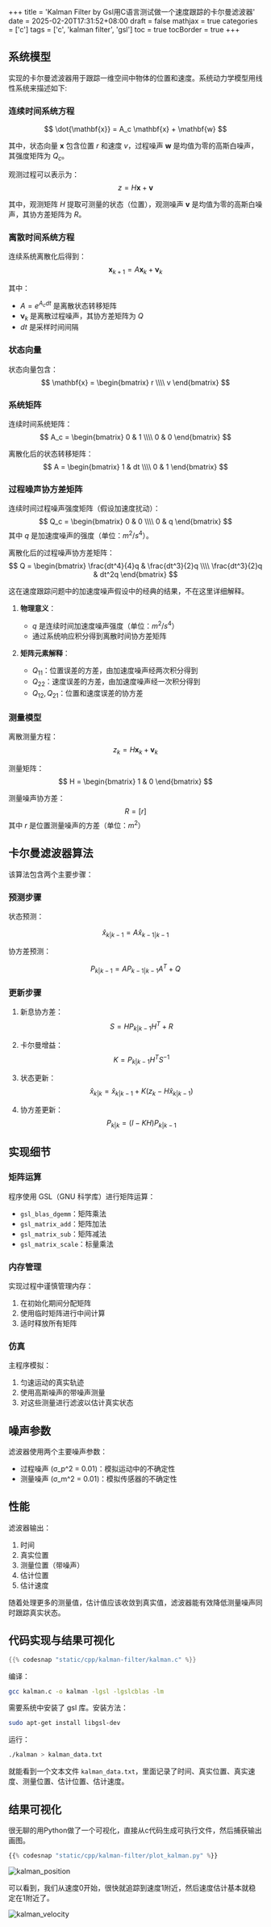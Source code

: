 +++
title = 'Kalman Filter by Gsl用C语言测试做一个速度跟踪的卡尔曼滤波器'
date = 2025-02-20T17:31:52+08:00
draft = false
mathjax = true
categories = ['c']
tags = ['c', 'kalman filter', 'gsl']
toc = true
tocBorder = true
+++

## 系统模型

实现的卡尔曼滤波器用于跟踪一维空间中物体的位置和速度。系统动力学模型用线性系统来描述如下:

### 连续时间系统方程
$$
\dot{\mathbf{x}} = A_c \mathbf{x} + \mathbf{w}
$$

其中，状态向量 $\mathbf{x}$ 包含位置 $r$ 和速度 $v$，过程噪声 $\mathbf{w}$ 是均值为零的高斯白噪声，其强度矩阵为 $Q_c$。

观测过程可以表示为：
$$
z= H \mathbf{x} + \mathbf{v}
$$

其中，观测矩阵 $H$ 提取可测量的状态（位置），观测噪声 $\mathbf{v}$ 是均值为零的高斯白噪声，其协方差矩阵为 $R$。

### 离散时间系统方程
连续系统离散化后得到：
$$
\mathbf{x}_{k+1} = A\mathbf{x}_k + \mathbf{\nu}_k
$$

其中：
- $A = e^{A_c dt}$ 是离散状态转移矩阵
- $\mathbf{\nu}_k$ 是离散过程噪声，其协方差矩阵为 $Q$
- $dt$ 是采样时间间隔

### 状态向量
状态向量包含：
$$
\mathbf{x} = \begin{bmatrix} 
r \\\\
v
\end{bmatrix}
$$

### 系统矩阵
连续时间系统矩阵：
$$
A_c = \begin{bmatrix}
0 & 1 \\\\
0 & 0
\end{bmatrix}
$$

离散化后的状态转移矩阵：
$$
A = \begin{bmatrix}
1 & dt \\\\
0 & 1
\end{bmatrix}
$$

### 过程噪声协方差矩阵
连续时间过程噪声强度矩阵（假设加速度扰动）：
$$
Q_c = \begin{bmatrix}
0 & 0 \\\\
0 & q
\end{bmatrix}
$$
其中 $q$ 是加速度噪声的强度（单位：$m^2/s^4$）。

离散化后的过程噪声协方差矩阵：
$$
Q = \begin{bmatrix}
\frac{dt^4}{4}q & \frac{dt^3}{2}q \\\\
\frac{dt^3}{2}q & dt^2q
\end{bmatrix}
$$

这在速度跟踪问题中的加速度噪声假设中的经典的结果，不在这里详细解释。


1. **物理意义**：
   - $q$ 是连续时间加速度噪声强度（单位：$m^2/s^4$）
   - 通过系统响应积分得到离散时间协方差矩阵

2. **矩阵元素解释**：
   - $Q_{11}$：位置误差的方差，由加速度噪声经两次积分得到
   - $Q_{22}$：速度误差的方差，由加速度噪声经一次积分得到
   - $Q_{12}, Q_{21}$：位置和速度误差的协方差


### 测量模型
离散测量方程：
$$
z_k = H\mathbf{x}_k + \mathbf{v}_k
$$

测量矩阵：
$$
H = \begin{bmatrix}
1 & 0
\end{bmatrix}
$$

测量噪声协方差：
$$
R = [r]
$$
其中 $r$ 是位置测量噪声的方差（单位：$m^2$）

## 卡尔曼滤波器算法

该算法包含两个主要步骤：

### 预测步骤

状态预测：

$$
\hat{x}_{k|k-1} = A\hat{x}_{k-1|k-1}
$$

协方差预测：

$$
P_{k|k-1} = AP_{k-1|k-1}A^T + Q
$$

### 更新步骤
1. 新息协方差：
$$
S = HP_{k|k-1}H^T + R
$$

2. 卡尔曼增益：
$$
K = P_{k|k-1}H^T S^{-1}
$$

3. 状态更新：
$$
\hat{x}_{k|k} = \hat{x}_{k|k-1} + K(z_k - H\hat{x}_{k|k-1})
$$

4. 协方差更新：
$$
P_{k|k} = (I - KH)P_{k|k-1}
$$

## 实现细节

### 矩阵运算
程序使用 GSL（GNU 科学库）进行矩阵运算：
- `gsl_blas_dgemm`：矩阵乘法
- `gsl_matrix_add`：矩阵加法
- `gsl_matrix_sub`：矩阵减法
- `gsl_matrix_scale`：标量乘法

### 内存管理
实现过程中谨慎管理内存：
1. 在初始化期间分配矩阵
2. 使用临时矩阵进行中间计算
3. 适时释放所有矩阵

### 仿真
主程序模拟：
1. 匀速运动的真实轨迹
2. 使用高斯噪声的带噪声测量
3. 对这些测量进行滤波以估计真实状态

## 噪声参数

滤波器使用两个主要噪声参数：
- 过程噪声 (σ_p^2 = 0.01)：模拟运动中的不确定性
- 测量噪声 (σ_m^2 = 0.01)：模拟传感器的不确定性

## 性能

滤波器输出：
1. 时间
2. 真实位置
3. 测量位置（带噪声）
4. 估计位置
5. 估计速度

随着处理更多的测量值，估计值应该收敛到真实值，滤波器能有效降低测量噪声同时跟踪真实状态。

## 代码实现与结果可视化

```c
{{% codesnap "static/cpp/kalman-filter/kalman.c" %}}
```

编译：

```bash
gcc kalman.c -o kalman -lgsl -lgslcblas -lm
```

需要系统中安装了 gsl 库。安装方法：

```bash
sudo apt-get install libgsl-dev
```

运行：

```bash
./kalman > kalman_data.txt
```

就能看到一个文本文件 `kalman_data.txt`，里面记录了时间、真实位置、真实速度、测量位置、估计位置、估计速度。



## 结果可视化
很无聊的用Python做了一个可视化，直接从c代码生成可执行文件，然后捕获输出画图。

```python
{{% codesnap "static/cpp/kalman-filter/plot_kalman.py" %}}
```


![kalman_position](/cpp/kalman-filter/kalman_filter_position.png)

可以看到，我们从速度0开始，很快就追踪到速度1附近，然后速度估计基本就稳定在1附近了。

![kalman_velocity](/cpp/kalman-filter/kalman_filter_velocity.png)





